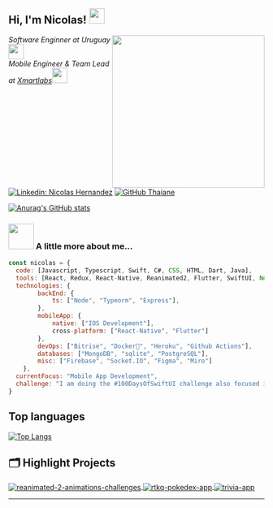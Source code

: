 <h2> Hi, I'm Nicolas! <img src="https://media.giphy.com/media/vId61OsHqHffW/giphy.gif" width="30"></h2>
<img align='right' src="https://media.giphy.com/media/fkZukR450RQ1qnGaq9/giphy.gif" width="300">
<p><em>Software Enginner at Uruguay <img src="https://media.giphy.com/media/fYSnHlufseco8Fh93Z/giphy.gif" width="30"></br>Mobile Engineer & Team Lead at <a href="https://www.xmartlabs.com">Xmartlabs</a><img src="https://media.giphy.com/media/WUlplcMpOCEmTGBtBW/giphy.gif" width="30"> 
</em></p>



[![Linkedin: Nicolas Hernandez](https://img.shields.io/badge/-NicolasHernandez-blue?style=flat-square&logo=Linkedin&logoColor=white&link=https://www.linkedin.com/in/nicolas-hernandez-bb6b93a4/)](https://www.linkedin.com/in/nicolas-hernandez-bb6b93a4/)
[![GitHub Thaiane](https://img.shields.io/github/followers/nicoache1?label=follow&style=social)](https://github.com/nicoache1)

[![Anurag's GitHub stats](https://github-readme-stats.vercel.app/api?username=nicoache1&count_private=true&show_icons=true&theme=radical)](https://github.com/anuraghazra/github-readme-stats)



### <img src="https://media.giphy.com/media/VgCDAzcKvsR6OM0uWg/giphy.gif" width="50"> A little more about me...  

```javascript
const nicolas = {
  code: [Javascript, Typescript, Swift, C#, CSS, HTML, Dart, Java],
  tools: [React, Redux, React-Native, Reanimated2, Flutter, SwiftUI, Node, Figma],
  technologies: {
        backEnd: {
            ts: ["Node", "Typeorm", "Express"],
        },
        mobileApp: {
            native: ["IOS Development"],
            cross-platform: ["React-Native", "Flutter"]
        },
        devOps: ["Bitrise", "Docker🐳", "Heroku", "Github Actions"],
        databases: ["MongoDB", "sqlite", "PostgreSQL"],
        misc: ["Firebase", "Socket.IO", "Figma", "Miro"]
    },
  currentFocus: "Mobile App Development",
  challenge: "I am doing the #100DaysOfSwiftUI challenge also focused in animations challenges in React Native"
}
```

## Top languages

[![Top Langs](https://github-readme-stats.vercel.app/api/top-langs/?username=nicoache1&layout=compact&langs_count=8&theme=radical)](https://github.com/anuraghazra/github-readme-stats)



## 🗂️ Highlight Projects

<a href="https://github.com/nicoache1/reanimated-2-animations-challenges">
  <img align="center" src="https://github-readme-stats.vercel.app/api/pin/?username=nicoache1&repo=reanimated-2-animations-challenges&show_icons=true&line_height=27&title_color=6aa6f8&text_color=8a919a&icon_color=6aa6f8&bg_color=22272e" alt="reanimated-2-animations-challenges" />
</a>


<a href="https://github.com/nicoache1/rtkq-pokedex-app">
  <img align="center" src="https://github-readme-stats.vercel.app/api/pin/?username=nicoache1&repo=rtkq-pokedex-app&show_icons=true&line_height=27&title_color=6aa6f8&text_color=8a919a&icon_color=6aa6f8&bg_color=22272e" alt="rtkq-pokedex-app" />
</a>

<a href="https://github.com/nicoache1/trivia-app">
  <img align="center" src="https://github-readme-stats.vercel.app/api/pin/?username=nicoache1&repo=trivia-app&show_icons=true&line_height=27&title_color=6aa6f8&text_color=8a919a&icon_color=6aa6f8&bg_color=22272e" alt="trivia-app" />
</a>


---


